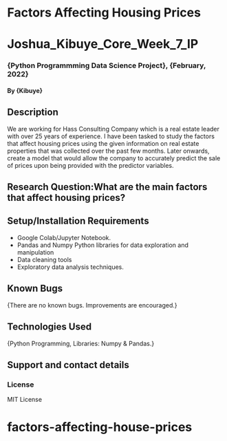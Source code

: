 # Factors Affecting Housing Prices
# Joshua_Kibuye_Core_Week_7_IP
### {Python Programmming Data Science Project}, {February, 2022}
#### By **{Kibuye}**
## Description
We are working for Hass Consulting Company which is a real estate leader with over 25 years of experience. I have been tasked to study the factors that affect housing prices using the given information on real estate properties that was collected over the past few months. Later onwards, create a model that would allow the company to accurately predict the sale of prices upon being provided with the predictor variables.
## Research Question:What are the main factors that affect housing prices?
## Setup/Installation Requirements
* Google Colab/Jupyter Notebook.
* Pandas and Numpy Python libraries for data exploration and manipulation
* Data cleaning tools
* Exploratory data analysis techniques.
## Known Bugs
{There are no known bugs.
Improvements are encouraged.}
## Technologies Used
{Python Programming, 
Libraries: Numpy & Pandas.}

## Support and contact details

### License
MIT License
# factors-affecting-house-prices

